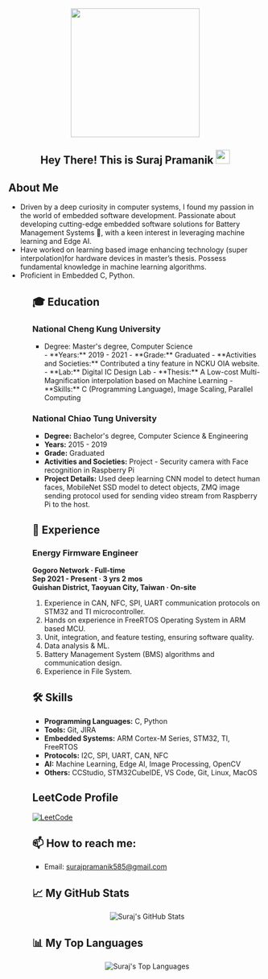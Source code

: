 <h2 align="center">
  <img align="center" height="256px" src="https://user-images.githubusercontent.com/51513908/150689872-eaa21d9a-7c65-4662-938c-26091c09cd70.svg"> 
  <br>
  <br>
  Hey There! This is Suraj Pramanik <img src="https://media.giphy.com/media/hvRJCLFzcasrR4ia7z/giphy.gif" width="28">
</h2>


<h2> About Me </h2>
<ul>
  <li> Driven by a deep curiosity in computer systems, I found my passion in the world of embedded software development. Passionate about developing cutting-edge embedded software solutions for Battery Management Systems 🔋, with a keen interest in leveraging machine learning and Edge AI.
  
  <li> Have worked on learning based image enhancing technology (super interpolation)for hardware devices in master’s thesis. Possess fundamental knowledge in machine learning algorithms. </li>

 <li>Proficient in Embedded C, Python. </li>
<ul>

<h2> 🎓 Education </h3>
  <h3> National Cheng Kung University </h3>
    <ul>
  <li> Degree: Master's degree, Computer Science </li>
  - **Years:** 2019 - 2021
  - **Grade:** Graduated
  - **Activities and Societies:** Contributed a tiny feature in NCKU OIA website.
  - **Lab:** Digital IC Design Lab
  - **Thesis:** A Low-cost Multi-Magnification interpolation based on Machine Learning
  - **Skills:** C (Programming Language), Image Scaling, Parallel Computing
  </ul>

  ### National Chiao Tung University
  - **Degree:** Bachelor's degree, Computer Science & Engineering
  - **Years:** 2015 - 2019
  - **Grade:** Graduated
  - **Activities and Societies:** Project - Security camera with Face recognition in Raspberry Pi
  - **Project Details:** Used deep learning CNN model to detect human faces, MobileNet SSD model to detect objects, ZMQ image sending protocol used for sending video stream from Raspberry Pi to the host.

  ## 🌱 Experience
  ### Energy Firmware Engineer
  **Gogoro Network · Full-time**  
  **Sep 2021 - Present · 3 yrs 2 mos**  
  **Guishan District, Taoyuan City, Taiwan · On-site**

  1. Experience in CAN, NFC, SPI, UART communication protocols on STM32 and TI microcontroller.
  2. Hands on experience in FreeRTOS Operating System in ARM based MCU.
  3. Unit, integration, and feature testing, ensuring software quality.
  4. Data analysis & ML.
  5. Battery Management System (BMS) algorithms and communication design.
  6. Experience in File System.


  ## 🛠️ Skills
  - **Programming Languages:** C, Python
  - **Tools:** Git, JIRA
  - **Embedded Systems:** ARM Cortex-M Series, STM32, TI, FreeRTOS
  - **Protocols:** I2C, SPI, UART, CAN, NFC
  - **AI:** Machine Learning, Edge AI, Image Processing, OpenCV
  - **Others:** CCStudio, STM32CubeIDE, VS Code, Git, Linux, MacOS

  ## LeetCode Profile
  [![LeetCode](https://img.shields.io/badge/-LeetCode-orange?style=flat&logo=leetcode&logoColor=white)](https://leetcode.com/u/surajpramanik585/)

  ## 📫 How to reach me:
  - Email: surajpramanik585@gmail.com

  ## 📈 My GitHub Stats
  <p align="center">
    <img src="https://github-readme-stats.vercel.app/api?username=surajpramanik&show_icons=true&theme=radical&count_private=true&include_all_commits=true" alt="Suraj's GitHub Stats" />
  </p>

  ## 📊 My Top Languages
  <p align="center">
    <img src="https://github-readme-stats.vercel.app/api/top-langs/?username=surajpramanik&layout=compact&theme=radical" alt="Suraj's Top Languages" />
  </p>






  
  
